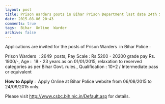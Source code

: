 ```yaml
---
layout: post
title: Prison Warders posts in Bihar Prison Department last date 24th Sep-2015   
date: 2015-08-06 20:43
comments: true
tags:  Bihar  Online  Warder 
archive: false
---
```

Applications are invited for the posts of Prison Warders  in Bihar Police :


Prison Warders  : 2649  posts, Pay Scale : Rs.5200 - 20200 grade pay Rs. 1900/-, Age :  18 - 23 years as on 01/01/2015, relaxation to reserved categories as per Bihar Govt. rules., Qualification : 10+2 / Intermediate pass or equivalent

**How to Apply** :  Apply Online at Bihar Police website from 06/08/2015 to 24/09/2015 only. 

Please visit <http://www.csbc.bih.nic.in/Default.asp>  for details.





